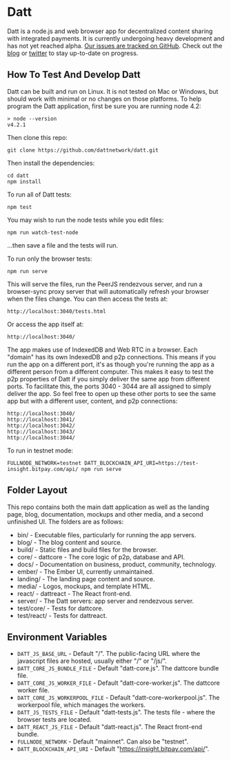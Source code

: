Datt
====
Datt is a node.js and web browser app for decentralized content sharing with
integrated payments. It is currently undergoing heavy development and has not
yet reached alpha. [Our issues are tracked on
GitHub](https://github.com/dattnetwork/datt/issues). Check out the
[blog](http://blog.datt.co) or [twitter](https://twitter.com/dattnetwork) to
stay up-to-date on progress.

How To Test And Develop Datt
----------------------------
Datt can be built and run on Linux. It is not tested on Mac or Windows, but
should work with minimal or no changes on those platforms. To help program the
Datt application, first be sure you are running node 4.2:
```
> node --version
v4.2.1
```
Then clone this repo:
```
git clone https://github.com/dattnetwork/datt.git
```
Then install the dependencies:
```
cd datt
npm install
```
To run all of Datt tests:
```
npm test
```
You may wish to run the node tests while you edit files:
```
npm run watch-test-node
```
...then save a file and the tests will run.

To run only the browser tests:
```
npm run serve
```

This will serve the files, run the PeerJS rendezvous server, and run a
browser-sync proxy server that will automatically refresh your browser when the
files change. You can then access the tests at:

```
http://localhost:3040/tests.html
```

Or access the app itself at:

```
http://localhost:3040/
```

The app makes use of IndexedDB and Web RTC in a browser. Each "domain" has its
own IndexedDB and p2p connections. This means if you run the app on a different
port, it's as though you're running the app as a different person from a
different computer. This makes it easy to test the p2p properties of Datt if
you simply deliver the same app from different ports. To facilitate this, the
ports 3040 - 3044 are all assigned to simply deliver the app. So feel free to
open up these other ports to see the same app but with a different user,
content, and p2p connections:
```
http://localhost:3040/
http://localhost:3041/
http://localhost:3042/
http://localhost:3043/
http://localhost:3044/
```

To run in testnet mode:

```
FULLNODE_NETWORK=testnet DATT_BLOCKCHAIN_API_URI=https://test-insight.bitpay.com/api/ npm run serve
```

Folder Layout
-------------
This repo contains both the main datt application as well as the landing page,
blog, documentation, mockups and other media, and a second unfinished UI. The
folders are as follows:
- bin/ - Executable files, particularly for running the app servers.
- blog/ - The blog content and source.
- build/ - Static files and build files for the browser.
- core/ - dattcore - The core logic of p2p, database and API.
- docs/ - Documentation on business, product, community, technology.
- ember/ - The Ember UI, currently unmaintained.
- landing/ - The landing page content and source.
- media/ - Logos, mockups, and template HTML.
- react/ - dattreact - The React front-end.
- server/ - The Datt servers: app server and rendezvous server.
- test/core/ - Tests for dattcore.
- test/react/ - Tests for dattreact.

Environment Variables
---------------------
- `DATT_JS_BASE_URL` - Default "/". The public-facing URL where the javascript
  files are hosted, usually either "/" or "/js/".
- `DATT_CORE_JS_BUNDLE_FILE` - Default "datt-core.js". The dattcore bundle
  file.
- `DATT_CORE_JS_WORKER_FILE` - Default "datt-core-worker.js". The dattcore
  worker file.
- `DATT_CORE_JS_WORKERPOOL_FILE` - Default "datt-core-workerpool.js". The
  workerpool file, which manages the workers.
- `DATT_JS_TESTS_FILE` - Default "datt-tests.js". The tests file - where the
  browser tests are located.
- `DATT_REACT_JS_FILE` - Default "datt-react.js". The React front-end bundle.
- `FULLNODE_NETWORK` - Default "mainnet". Can also be "testnet".
- `DATT_BLOCKCHAIN_API_URI` - Default "https://insight.bitpay.com/api/".
